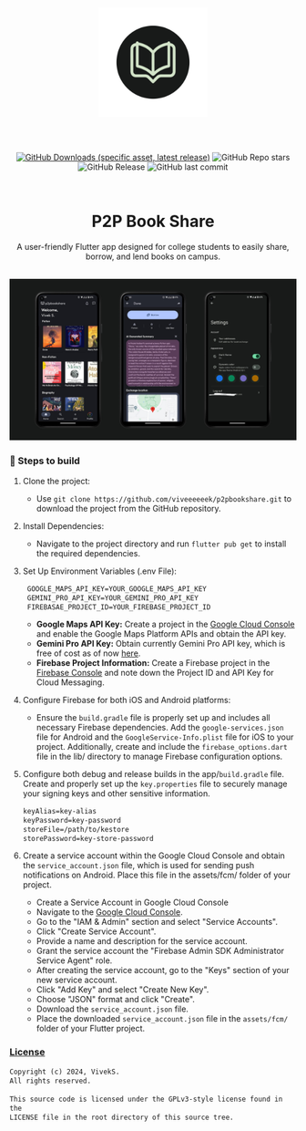 <div align="center">
<img width="192" height="192" src="assets\splash\splash_logo.png" align="center" alt="">

<br><br>


[![GitHub Downloads (specific asset, latest release)](https://img.shields.io/github/downloads/viveeeeeek/p2pbookshare/latest/total?style=for-the-badge&labelColor=%23181a19&color=%23d2e3c8)](https://github.com/viveeeeeek/p2pbookshare/releases/latest)
![GitHub Repo stars](https://img.shields.io/github/stars/viveeeeeek/p2pbookshare?style=for-the-badge&logo=star&logoColor=%23FFFFFF&labelColor=%23181a19&color=%23d2e3c8)
![GitHub Release](https://img.shields.io/github/v/release/viveeeeeek/p2pbookshare?include_prereleases&style=for-the-badge&logo=%239acbff&logoColor=%23101318&labelColor=%23181a19&color=%23d2e3c8)
![GitHub last commit](https://img.shields.io/github/last-commit/viveeeeeek/p2pbookshare?style=for-the-badge&labelColor=%23181a19&color=%23d2e3c8)

<br>





# P2P Book Share
A user-friendly Flutter app designed for college students to easily share, borrow, and lend books on campus.
<br></br>
</div>

<img src="p2pbookshare-images/header-image.png" />


### 🔨 Steps to build
1. Clone the project:
    - Use `git clone https://github.com/viveeeeeek/p2pbookshare.git` to download the project from the GitHub repository. 

2. Install Dependencies:
   * Navigate to the project directory and run `flutter pub get` to install the required dependencies.

3. Set Up Environment Variables (.env File):
     ```
      GOOGLE_MAPS_API_KEY=YOUR_GOOGLE_MAPS_API_KEY
      GEMINI_PRO_API_KEY=YOUR_GEMINI_PRO_API_KEY
      FIREBASAE_PROJECT_ID=YOUR_FIREBASE_PROJECT_ID
      ```

    - **Google Maps API Key:** Create a project in the [Google Cloud Console](https://console.cloud.google.com/) and enable the Google Maps Platform APIs and obtain the API key.
    - **Gemini Pro API Key:** Obtain currently Gemini Pro API key, which is free of cost as of now [here](https://aistudio.google.com/app/apikey).
    - **Firebase Project Information:** Create a Firebase project in the [Firebase Console](https://console.firebase.google.com/) and note down the Project ID and API Key for Cloud Messaging.

4. Configure Firebase for both iOS and Android platforms:
    - Ensure the `build.gradle` file is properly set up and includes all necessary Firebase dependencies. Add the `google-services.json` file for Android and the `GoogleService-Info.plist` file for iOS to your project. Additionally, create and include the `firebase_options.dart` file in the lib/ directory to manage Firebase configuration options.

5. Configure both debug and release builds in the app/`build.gradle` file. Create and properly set up the `key.properties` file to securely manage your signing keys and other sensitive information.

    ```properties
    keyAlias=key-alias
    keyPassword=key-password
    storeFile=/path/to/kestore
    storePassword=key-store-password
    ```

6. Create a service account within the Google Cloud Console and obtain the `service_account.json` file, which is used for sending push notifications on Android. Place this file in the assets/fcm/ folder of your project.
    - Create a Service Account in Google Cloud Console
    - Navigate to the [Google Cloud Console](https://console.cloud.google.com/).
    - Go to the "IAM & Admin" section and select "Service Accounts".
    - Click "Create Service Account".
    - Provide a name and description for the service account.
    - Grant the service account the "Firebase Admin SDK Administrator Service Agent" role.
    - After creating the service account, go to the "Keys" section of your new service account.
    - Click "Add Key" and select "Create New Key".
    - Choose "JSON" format and click "Create".
    - Download the `service_account.json` file.
    - Place the downloaded `service_account.json` file in the `assets/fcm/` folder of your Flutter project.


### [License](./LICENSE.txt)

    Copyright (c) 2024, VivekS.
    All rights reserved.
    
    This source code is licensed under the GPLv3-style license found in the
    LICENSE file in the root directory of this source tree.



